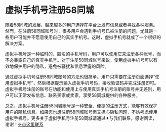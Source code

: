 # 虚拟手机号注册58同城

随着58同城的发展，越来越多的用户选择在平台上发布信息或者寻找各种服务。然而，在注册58同城账号时，很多用户会遇到手机号已被注册的问题，尤其是一些用户可能并不愿意使用自己的真实手机号。这时，虚拟手机号就成了一个很好的解决方案。

虚拟手机号是一种临时的、匿名的手机号码，用户可以使用它来注册各种账号，而不必暴露自己的真实手机号。对于注册58同城账号来说，使用虚拟手机号可以有效地保护用户的隐私，避免被骚扰和信息泄露的风险。

通过虚拟手机号注册58同城账号的方法也很简单。用户只需要在注册页面选择“使用虚拟手机号”，然后根据提示输入虚拟手机号码，接收验证码并完成注册即可。虚拟手机号注册的账号在功能和使用上与使用真实手机号注册的账号并无差别，用户可以正常发布信息、联系买家或卖家，享受58同城提供的各种服务。

总之，虚拟手机号注册58同城账号是一种安全、便捷的注册方式，能够有效保护用户的隐私信息。如果您也想注册58同城账号但又担心隐私问题，不妨考虑使用虚拟手机号。更多关于虚拟手机号注册58同城请通过✈与我们联系，感谢阅读，谢谢！[✈点这里联系](https://ads.k02.cc)